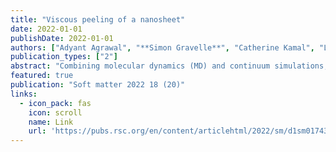 ```yaml
---
title: "Viscous peeling of a nanosheet"
date: 2022-01-01
publishDate: 2022-01-01
authors: ["Adyant Agrawal", "**Simon Gravelle**", "Catherine Kamal", "Lorenzo Botto"]
publication_types: ["2"]
abstract: "Combining molecular dynamics (MD) and continuum simulations, we study the dynamics of propagation of a peeling front in a system composed of multilayered graphene nanosheets completely immersed in water. Peeling is induced by lifting one of the nanosheet edges with an assigned pulling velocity normal to the flat substrate. Using MD, we compute the pulling force as a function of the pulling velocity, and quantify the viscous resistance to the advancement of the peeling front. We compare the MD results to a 1D continuum model of a sheet loaded with modelled hydrodynamic loads. Our results show that the viscous dependence of the force on the velocity is negligible below a threshold velocity. Above this threshold, the hydrodynamics is mainly controlled by the viscous resistance associated to the flow near the crack opening, while lubrication forces are negligible owing to the large hydrodynamic slip at the …"
featured: true
publication: "Soft matter 2022 18 (20)"
links:
  - icon_pack: fas
    icon: scroll
    name: Link
    url: 'https://pubs.rsc.org/en/content/articlehtml/2022/sm/d1sm01743h'
---
```

